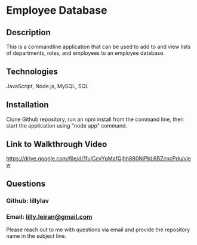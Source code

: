 # Employee Database

## Description
This is a commandline application that can be used to add to and view lists of departments, roles, and employees to an employee database.

## Technologies
JavaScript, Node.js, MySQL, SQL

## Installation
Clone Github repository, run an npm install from the command line, then start the application using "node app" command.

## Link to Walkthrough Video
https://drive.google.com/file/d/1fuICcvYpMafQjhh880NiPbL6BZcncPdu/view

## Questions
### Github: lillylav
### Email: lilly.leiran@gmail.com
Please reach out to me with questions via email and provide the repository name in the subject line.
